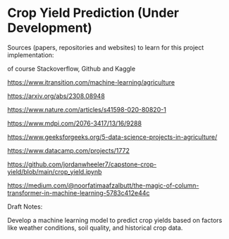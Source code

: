 # Crop Yield Prediction (Under Development)

Sources (papers, repositories and websites) to learn for this project implementation:

of course Stackoverflow, Github and Kaggle

https://www.itransition.com/machine-learning/agriculture

https://arxiv.org/abs/2308.08948

https://www.nature.com/articles/s41598-020-80820-1

https://www.mdpi.com/2076-3417/13/16/9288

https://www.geeksforgeeks.org/5-data-science-projects-in-agriculture/

https://www.datacamp.com/projects/1772

https://github.com/jordanwheeler7/capstone-crop-yield/blob/main/crop_yield.ipynb

https://medium.com/@noorfatimaafzalbutt/the-magic-of-column-transformer-in-machine-learning-5783c412e44c

Draft Notes:

Develop a machine learning model to predict crop yields based on factors like weather conditions, soil quality, and historical crop data.
